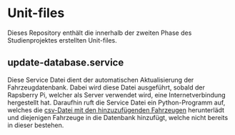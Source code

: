 # Unit-files
Dieses Repository enthält die innerhalb der zweiten Phase des Studienprojektes erstellten Unit-files.

## update-database.service
Diese Service Datei dient der automatischen Aktualisierung der Fahrzeugdatenbank. Dabei wird diese Datei ausgeführt, sobald der Rapsberry Pi, welcher als Server verwendet wird, eine Internetverbindung hergestellt hat. Daraufhin ruft die Service Datei ein Python-Programm auf, welches die [csv-Datei mit den hinzuzufügenden Fahrzeugen](https://github.com/DHBW-Studienarbeit-Fahrzeug-Datenlogger/Studienarbeit_OBD_Datenlogger/blob/main/MySQL-server/cars_update.csv) herunterlädt und diejenigen Fahrzeuge in die Datenbank hinzufügt, welche nicht bereits in dieser bestehen.
